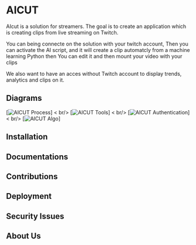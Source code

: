 # AICUT
AIcut is a solution for streamers. The goal is to create an application which is creating clips from live streaming on Twitch.

You can being connecte on the solution with your twitch account, Then you can activate the AI script, and it will create a clip automatcly from a machine learning Python then You can edit it and then mount your video with your clips

We also want to have an acces without Twitch account to display trends, analytics and clips on it.

## Diagrams
[![AICUT Process ](https://user-images.githubusercontent.com/49341587/121345215-df762680-c924-11eb-8666-07b8ca8f21e9.PNG)]
< br/>
[![AICUT Tools ](https://user-images.githubusercontent.com/49341587/121340602-185fcc80-c920-11eb-9c38-3640f521c24c.PNG)]
< br/>
[![AICUT Authentication](https://user-images.githubusercontent.com/49341587/121345509-3aa81900-c925-11eb-93bb-a118fde25d32.PNG)]
< br/>
[![AICUT Algo](https://user-images.githubusercontent.com/49341587/121345569-50b5d980-c925-11eb-821e-d12eba52abe5.PNG)]

## Installation

## Documentations

## Contributions

## Deployment

## Security Issues

## About Us
